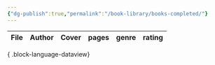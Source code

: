 ```yaml
---
{"dg-publish":true,"permalink":"/book-library/books-completed/"}
---
```


  
| File | Author | Cover | pages | genre | rating |
| ---- | ------ | ----- | ----- | ----- | ------ |

{ .block-language-dataview}
